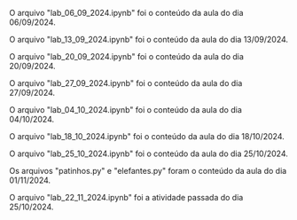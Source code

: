 O arquivo "lab_06_09_2024.ipynb" foi o conteúdo da aula do dia 06/09/2024.

O arquivo "lab_13_09_2024.ipynb" foi o conteúdo da aula do dia 13/09/2024.

O arquivo "lab_20_09_2024.ipynb" foi o conteúdo da aula do dia 20/09/2024.

O arquivo "lab_27_09_2024.ipynb" foi o conteúdo da aula do dia 27/09/2024.

O arquivo "lab_04_10_2024.ipynb" foi o conteúdo da aula do dia 04/10/2024.

O arquivo "lab_18_10_2024.ipynb" foi o conteúdo da aula do dia 18/10/2024.

O arquivo "lab_25_10_2024.ipynb" foi o conteúdo da aula do dia 25/10/2024.

Os arquivos "patinhos.py" e "elefantes.py" foram o conteúdo da aula do dia 01/11/2024.

O arquivo "lab_22_11_2024.ipynb" foi a atividade passada do dia 25/10/2024.
